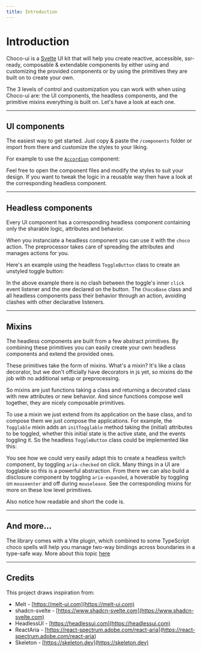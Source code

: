 ```yaml
---
title: Introduction
---
```


<script lang="ts">
	import Highlighter from "$components/Highlighter.svelte";
	import Demo from "$components/Demo.svelte";
</script>

# Introduction

Choco-ui is a [Svelte](https://svelte.dev/) UI kit that will help you create reactive, accessible, ssr-ready, composable & extendable components by either using and customizing the provided components or by using the primitives they are built on to create your own.

The 3 levels of control and customization you can work with when using Choco-ui are: the UI components, the headless components, and the primitive mixins everything is built on. Let's have a look at each one.

---

## UI components

The easiest way to get started. Just copy & paste the `/components` folder or import from there and customize the styles to your liking.

For example to use the [`Accordion`](/) component:

<Demo file="styled.svelte" />

Feel free to open the component files and modify the styles to suit your design. If you want to tweak the logic in a reusable way then have a look at the corresponding headless component.

---

## Headless components

Every UI component has a corresponding headless component containing only the sharable logic, attributes and behavior.

When you instanciate a headless component you can use it with the `choco` action. The preprocessor takes care of spreading the attributes and manages actions for you.

Here's an example using the headless `ToggleButton` class to create an unstyled toggle button:

<Highlighter code="headless.svelte" />

In the above example there is no clash between the toggle's inner `click` event listener and the one declared on the button. The `ChocoBase` class and all headless components pass their behavior through an action, avoiding clashes with other declarative listeners.

---

## Mixins

The headless components are built from a few abstract primitives. By combining these primitives you can easily create your own headless components and extend the provided ones.

These primitives take the form of mixins. What's a mixin? It's like a class decorator, but we don't officially have decorators in js yet, so mixins do the job with no additional setup or preprocessing.

So mixins are just functions taking a class and returning a decorated class with new attributes or new behavior. And since functions compose well together, they are nicely composable primitives.

To use a mixin we just extend from its application on the base class, and to compose them we just compose the applications. For example, the `Togglable` mixin adds an `initTogglable` method taking the (initial) attributes to be toggled, whether this initial state is the active state, and the events toggling it. So the headless `ToggleButton` class could be implemented like this:

<Highlighter code="mixin.svelte.ts" />

You see how we could very easily adapt this to create a headless switch component, by toggling `aria-checked` on click. Many things in a UI are togglable so this is a powerful abstraction. From there we can also build a disclosure component by toggling `aria-expanded`, a hoverable by toggling on `mouseenter` and off during `mouseleave`. See the corresponding mixins for more on these low level primitives.

Also notice how readable and short the code is.

---

## And more...

The library comes with a Vite plugin, which combined to some TypeScript choco spells will help you manage two-way bindings across boundaries in a type-safe way. More about this topic [here](/)

---

## Credits

This project draws inspiration from:

- Melt - [https://melt-ui.com](https://melt-ui.com)
- shadcn-svelte - [https://www.shadcn-svelte.com](https://www.shadcn-svelte.com)
- HeadlessUI - [https://headlessui.com](https://headlessui.com)
- ReactAria - [https://react-spectrum.adobe.com/react-aria](https://react-spectrum.adobe.com/react-aria)
- Skeleton - [https://skeleton.dev](https://skeleton.dev)